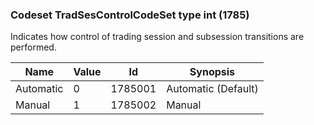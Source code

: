 ### Codeset TradSesControlCodeSet type int (1785)

Indicates how control of trading session and subsession transitions are performed.

| Name      | Value | Id      | Synopsis            |
|-----------|-------|---------|---------------------|
| Automatic | 0     | 1785001 | Automatic (Default) |
| Manual    | 1     | 1785002 | Manual              |


